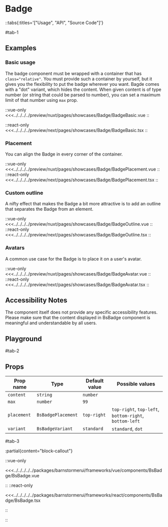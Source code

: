 # Badge

::tabs{:titles='["Usage", "API", "Source Code"]'}

#tab-1

## Examples

### Basic usage

The badge component must be wrapped with a container that has `class="relative"`. You must provide such a container by yourself, but it gives you the flexibility to put the badge wherever you want. Bagde comes with a "dot" variant, which hides the content. When given content is of type number (or string that could be parsed to number), you can set a maximum limit of that number using `max` prop.

<Showcase showcase-name="Badge/BadgeBasic">

::vue-only
<<<../../../../preview/nuxt/pages/showcases/Badge/BadgeBasic.vue
::

::react-only
<<<../../../../preview/next/pages/showcases/Badge/BadgeBasic.tsx
::

</Showcase>

### Placement

You can align the Badge in every corner of the container.

<Showcase showcase-name="Badge/BadgePlacement">

::vue-only
<<<../../../../preview/nuxt/pages/showcases/Badge/BadgePlacement.vue
::
::react-only
<<<../../../../preview/next/pages/showcases/Badge/BadgePlacement.tsx
::

</Showcase>

### Custom outline

A nifty effect that makes the Badge a bit more attractive is to add an outline that separates the Badge from an element.

<Showcase showcase-name="Badge/BadgeOutline">

::vue-only
<<<../../../../preview/nuxt/pages/showcases/Badge/BadgeOutline.vue
::
::react-only
<<<../../../../preview/next/pages/showcases/Badge/BadgeOutline.tsx
::

</Showcase>

### Avatars

A common use case for the Badge is to place it on a user's avatar.

<Showcase showcase-name="Badge/BadgeAvatar">

::vue-only
<<<../../../../preview/nuxt/pages/showcases/Badge/BadgeAvatar.vue
::
::react-only
<<<../../../../preview/next/pages/showcases/Badge/BadgeAvatar.tsx
::

</Showcase>

## Accessibility Notes

The component itself does not provide any specific accessibility features. Please make sure that the content displayed in BsBadge component is meaningful and understandable by all users.

## Playground

<Generate style="height: 380px" />

#tab-2

## Props

| Prop name   | Type               | Default value | Possible values                                        |
| ----------- | ------------------ | ------------- | ------------------------------------------------------ |
| `content`   | `string`            | `number`       |                                                        |
| `max`       | `number`           | `99`          |                                                        |
| `placement` | `BsBadgePlacement` | `top-right`   | `top-right`, `top-left`, `bottom-right`, `bottom-left` |
| `variant`   | `BsBadgeVariant`   | `standard`    | `standard`, `dot`                                      |

#tab-3

:partial{content="block-callout"}

::vue-only

<<<../../../../../packages/barnstormerui/frameworks/vue/components/BsBadge/BsBadge.vue

::
::react-only

<<<../../../../../packages/barnstormerui/frameworks/react/components/BsBadge/BsBadge.tsx

::

::
